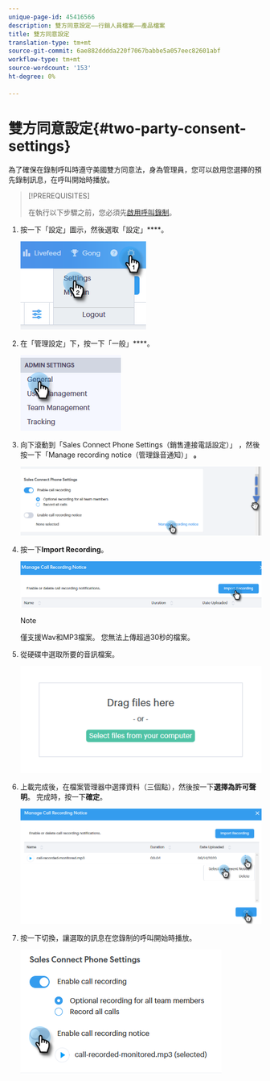 ```yaml
---
unique-page-id: 45416566
description: 雙方同意設定——行銷人員檔案——產品檔案
title: 雙方同意設定
translation-type: tm+mt
source-git-commit: 6ae882dddda220f7067babbe5a057eec82601abf
workflow-type: tm+mt
source-wordcount: '153'
ht-degree: 0%

---
```



# 雙方同意設定{#two-party-consent-settings}

為了確保在錄制呼叫時遵守美國雙方同意法，身為管理員，您可以啟用您選擇的預先錄制訊息，在呼叫開始時播放。

>[!PREREQUISITES]
>
>在執行以下步驟之前，您必須先[啟用呼叫錄制](/help/marketo/product-docs/marketo-sales-connect/phone/enable-call-recording.md)。

1. 按一下「設定」圖示，然後選取「設定」****。

   ![](assets/one-1.png)

1. 在「管理設定」下，按一下「一般」****。

   ![](assets/two-1.png)

1. 向下滾動到「Sales Connect Phone Settings（銷售連接電話設定）」 ，然後按一下「Manage recording notice（管理錄音通知）」 **。**

   ![](assets/three-1.png)

1. 按一下&#x200B;**Import Recording**。

   ![](assets/four-1.png)

   >[!NOTE]
   >
   >僅支援Wav和MP3檔案。 您無法上傳超過30秒的檔案。

1. 從硬碟中選取所要的音訊檔案。

   ![](assets/five.png)

1. 上載完成後，在檔案管理器中選擇資料（三個點），然後按一下&#x200B;**選擇為許可聲明**。 完成時，按一下&#x200B;**確定**。

   ![](assets/six.png)

1. 按一下切換，讓選取的訊息在您錄制的呼叫開始時播放。

   ![](assets/seven.png)
